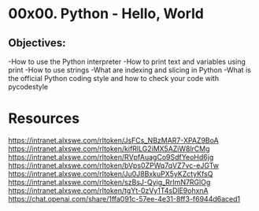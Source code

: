 # 00x00. Python - Hello, World

## Objectives:
-How to use the Python interpreter
-How to print text and variables using print
-How to use strings
-What are indexing and slicing in Python
-What is the official Python coding style and how to check your code with pycodestyle

# Resources
https://intranet.alxswe.com/rltoken/JsFCs_NBzMAR7-XPAZ9BoA
https://intranet.alxswe.com/rltoken/kifRlLG2iMX5AZiW8lrCMg
https://intranet.alxswe.com/rltoken/RVpfAuagCo9SdfYeoHd6jg
https://intranet.alxswe.com/rltoken/bVps0ZPWq7qVZ7vc-eJGTw
https://intranet.alxswe.com/rltoken/Ju0J8BxkuPX5yKZctyKfsQ
https://intranet.alxswe.com/rltoken/szBsJ-Qyig_RrImN7RGlOg
https://intranet.alxswe.com/rltoken/tgYt-0zVy1T4sDlE9ohxnA
https://chat.openai.com/share/1ffa091c-57ee-4e31-8ff3-f6944d6aced1
